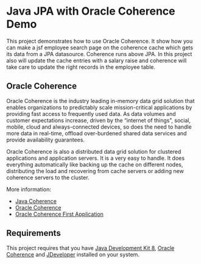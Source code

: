# Java JPA with Oracle Coherence Demo

This project demonstrates how to use Oracle Coherence. It show how you can make a jsf employee search page on the coherence cache which gets its data from a JPA datasource. Coherence runs above JPA. In this project also will update the cache entries with a salary raise and coherence will take care to update the right records in the employee table.

## Oracle Coherence

Oracle Coherence is the industry leading in-memory data grid solution that enables organizations to predictably scale mission-critical applications by providing fast access to frequently used data. As data volumes and customer expectations increase, driven by the “internet of things”, social, mobile, cloud and always-connected devices, so does the need to handle more data in real-time, offload over-burdened shared data services and provide availability guarantees.

Oracle Coherence is also a distributed data grid solution for clustered applications and application servers. It is a very easy to handle. It does everything automatically like backing up the cache on different nodes, distributing the load and recovering from cache servers or adding new coherence servers to the cluster.

More information:
- [Java Coherence](https://coherence.java.net/)
- [Oracle Coherence](http://www.oracle.com/technetwork/middleware/coherence/documentation/index.html)
- [Oracle Coherence First Application](https://docs.oracle.com/cd/E15357_01/coh.360/e15723/gs_example.htm#COHDG5039)

## Requirements

This project requires that you have [Java Development Kit 8][jdk8], [Oracle Coherence][oraclecoherence] and [JDeveloper][jdeveloper] installed on
your system.

[jdk8]: http://www.oracle.com/technetwork/pt/java/javase/downloads/jdk8-downloads-2133151.html
[jdeveloper]: http://www.oracle.com/technetwork/developer-tools/jdev/downloads/index.html
[oraclecoherence]: http://www.oracle.com/technetwork/middleware/coherence/downloads/index.html
